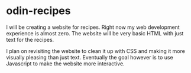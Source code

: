 # odin-recipes
I will be creating a website for recipes. Right now my web development experience is almost zero. The website will be very basic HTML with just text for the recipes. 

I plan on revisiting the website to clean it up with CSS and making it more visually pleasing than just text. Eventually the goal however is to use Javascript to make the website more interactive.
